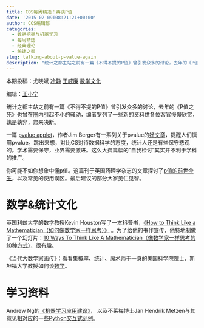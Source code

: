 ```yaml
---
title: COS每周精选：再谈P值
date: '2015-02-09T08:21:21+00:00'
author: COS编辑部
categories:
  - 数据挖掘与机器学习
  - 每周精选
  - 经典理论
  - 统计之都
slug: talking-about-p-value-again
description: "统计之都主站之前有一篇《不得不提的P值》曾引发众多的讨论，去年的《P值之死》也曾在圈内引起不小的骚动，编者罗列了一些新的资料供各位客官慢慢欣赏，孰是孰非，您来决断。一篇 [pvalue applet](https://stat.duke.edu/~berger/applet2/pvalue.html)，作者Jim Berger有一系列关于pvalue的[好文章](https://stat.duke.edu/~berger/p-values.html)，提醒人们慎用pvalue。跳出来想，对比CS对待数据科学的态度，统计人还是有些保守悲观的。学术需要保守，业界需要激进。这么大费篇幅的“自我检讨”其实并不利于学科的推广。"
---
```


本期投稿：尤晓斌 [冷静](http://www.weibo.com/p/1005051756465937/home?from=page_100505&mod=TAB&noscale_head=1#_0) [王威廉](http://weibo.com/u/1657470871?from=feed&loc=avatar) [数学文化](http://weibo.com/mathematicalculture?from=feed&loc=nickname)

编辑：[王小宁](http://weibo.com/wangxiaoningtongxue/profile?rightmod=1&wvr=6&mod=personinfo)

统计之都主站之前有一篇《不得不提的P值》曾引发众多的讨论，去年的《P值之死》也曾在圈内引起不小的骚动，编者罗列了一些新的资料供各位客官慢慢欣赏，孰是孰非，您来决断。

一篇 [pvalue applet](https://stat.duke.edu/~berger/applet2/pvalue.html)，作者Jim Berger有一系列关于pvalue的[好文章](https://stat.duke.edu/~berger/p-values.html)，提醒人们慎用pvalue。跳出来想，对比CS对待数据科学的态度，统计人还是有些保守悲观的。学术需要保守，业界需要激进。这么大费篇幅的“自我检讨”其实并不利于学科的推广。

你可能不如你想象中懂p值。这篇刊于英国药理学杂志的文章探讨了[p值的前世今生](http://pan.baidu.com/s/1c0jdF2o)，以及常见的使用误区。最后建议的部分大家见仁见智。

# 数学&统计文化

英国利兹大学的数学教授Kevin Houston写了一本科普书，[《How to Think Like a Mathematician（如何像数学家一样思考）》](http://www.kevinhouston.net/httlam.html) 。为了给他的书作宣传，他特地制做了一个幻灯片：[10 Ways To Think Like A Mathematician（像数学家一样思考的10种方式）](http://www.kevinhouston.net/pdf/10ways.pdf)，很有趣。

《当代大数学家画传》：看看集概率、统计、魔术师于一身的美国科学院院士、斯坦福大学教授如何谈[数学](http://www.mysanco.cn/wenda/index.php?class=discuss&action=question_item&questionid=6744)。

# 学习资料

Andrew Ng的[《机器学习应用建议》](http://see.stanford.edu/materials/aimlcs229/ML-advice.pdf)， 以及不莱梅博士Jan Hendrik Metzen与其意见相对应的一些[Python交互式范例](https://jmetzen.github.io/2015-01-29/ml_advice.html)。
